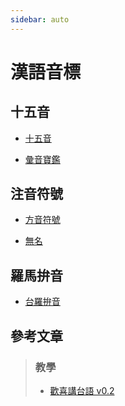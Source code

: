 ```yaml
---
sidebar: auto
---
```


# 漢語音標

## 十五音

 - [十五音](./shi_wu_yin/)

 - [彙音寶鑑](/d02/hui_yin/)

## 注音符號

 - [方音符號](fang_yin/)

 - [無名]()

## 羅馬拚音

 - [台羅拚音]()

## 參考文章

> ### 教學
>
> - [歡喜講台語 v0.2](https://blog.xuite.net/hn88196555/twblog/92391128)
